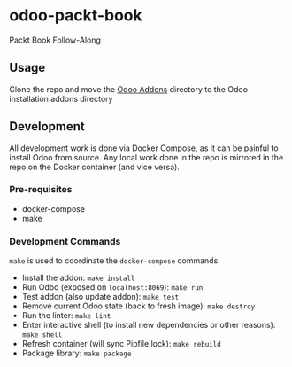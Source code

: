 # odoo-packt-book
Packt Book Follow-Along

## Usage
Clone the repo and move the [Odoo Addons](./odoo/addons) directory to the Odoo installation addons directory

## Development
All development work is done via Docker Compose, as it can be painful to install Odoo from source.  Any local work done
in the repo is mirrored in the repo on the Docker container (and vice versa).

### Pre-requisites
* docker-compose
* make

### Development Commands
`make` is used to coordinate the `docker-compose` commands:
* Install the addon: `make install`
* Run Odoo (exposed on `localhost:8069`): `make run`
* Test addon (also update addon): `make test`
* Remove current Odoo state (back to fresh image): `make destroy`
* Run the linter: `make lint`
* Enter interactive shell (to install new dependencies or other reasons): `make shell`
* Refresh container (will sync Pipfile.lock): `make rebuild`
* Package library: `make package`
